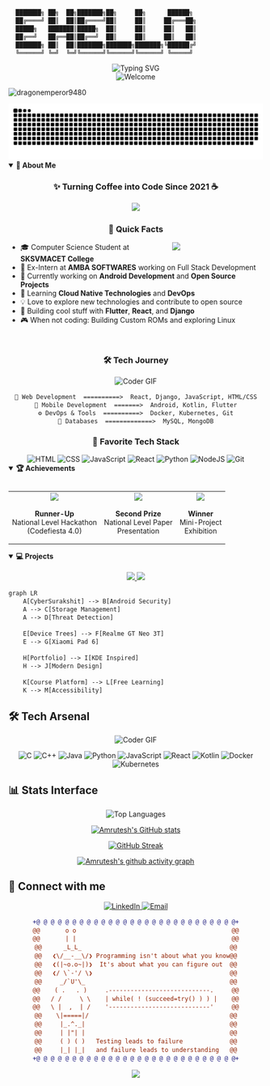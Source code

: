 <!-- ASCII Art Header -->
```
  ███████╗ ██╗  ██╗███████╗██╗     ██╗      ██████╗ 
  ██╔════╝ ██║  ██║██╔════╝██║     ██║     ██╔═══██╗
  █████╗   ███████║█████╗  ██║     ██║     ██║   ██║
  ██╔══╝   ██╔══██║██╔══╝  ██║     ██║     ██║   ██║
  ███████╗ ██║  ██║███████╗███████╗███████╗╚██████╔╝
  ╚══════╝ ╚═╝  ╚═╝╚══════╝╚══════╝╚══════╝ ╚═════╝ 
```

<div align="center">
  <img src="https://readme-typing-svg.herokuapp.com?font=Fira+Code&weight=500&size=30&duration=3000&pause=1000&color=3EEEB1&center=true&vCenter=true&random=false&width=635&height=50&lines=Hi+%F0%9F%91%8B%2C+I'm+Amrutesh+Naregal;Open+Source+Enthusiast;Android+Developer" alt="Typing SVG" />
</div>

<div align="center">
  <img src="https://github.com/BrunnerLivio/brunnerlivio/blob/master/images/welcome.png?raw=true" style="max-width: 100%;" alt="Welcome">
</div>

<p align="left"> <img src="https://komarev.com/ghpvc/?username=dragonemperor9480&label=Profile%20views&color=0e75b6&style=for-the-badge" alt="dragonemperor9480" /> </p>

<!-- Matrix-style divider -->
<div align="center">
  <img src="https://raw.githubusercontent.com/Platane/snk/output/github-contribution-grid-snake.svg" alt="Snake animation" />
</div>

<details open>
<summary><b>🚀 About Me</b></summary>

<div align="center">
  <h3>✨ Turning Coffee into Code Since 2021 ☕</h3>
  <img src="https://media.giphy.com/media/qgQUggAC3Pfv687qPC/giphy.gif" width="250"/>
</div>

<div align="center">
  <h3>🎯 Quick Facts</h3>
  <img align="right" src="https://media.giphy.com/media/M9gbBd9nbDrOTu1Mqx/giphy.gif" width="180"/>
</div>

<div align="left">
  
- 🎓 Computer Science Student at **SKSVMACET College**
- 💼 Ex-Intern at **AMBA SOFTWARES** working on Full Stack Development
- 🔭 Currently working on **Android Development** and **Open Source Projects**
- 🌱 Learning **Cloud Native Technologies** and **DevOps**
- 💡 Love to explore new technologies and contribute to open source
- 🚀 Building cool stuff with **Flutter**, **React**, and **Django**
- 🎮 When not coding: Building Custom ROMs and exploring Linux
</div>

<br>

<div align="center">
  <h3>🛠️ Tech Journey</h3>
  
  <img src="https://media.giphy.com/media/SWoSkN6DxTszqIKEqv/giphy.gif" alt="Coder GIF" width="300">
  
  ```text
  🌟 Web Development  ==========>  React, Django, JavaScript, HTML/CSS
  📱 Mobile Development  =======>  Android, Kotlin, Flutter
  ⚙️ DevOps & Tools  ==========>  Docker, Kubernetes, Git
  💾 Databases  =============>  MySQL, MongoDB
  ```
</div>

<div align="center">
  <h3>💫 Favorite Tech Stack</h3>
  <img src="https://media.giphy.com/media/XAxylRMCdpbEWUAvr8/giphy.gif" width="55" title="HTML">
  <img src="https://media.giphy.com/media/fsEaZldNC8A1PJ3mwp/giphy.gif" width="55" title="CSS">
  <img src="https://media.giphy.com/media/ln7z2eWriiQAllfVcn/giphy.gif" width="55" title="JavaScript">
  <img src="https://media.giphy.com/media/eNAsjO55tPbgaor7ma/giphy.gif" width="55" title="React">
  <img src="https://media.giphy.com/media/LMt9638dO8dftAjtco/giphy.gif" width="55" title="Python">
  <img src="https://media.giphy.com/media/kdFc8fubgS31b8DsVu/giphy.gif" width="55" title="NodeJS">
  <img src="https://media.giphy.com/media/kH1DBkPNyZPOk0BxrM/giphy.gif" width="80" title="Git">
</div>

</details>

<details open>
<summary><b>🏆 Achievements</b></summary>
<br>

<div align="center">
  <table>
    <tr>
      <td align="center">
        <img src="https://media.giphy.com/media/WUlplcMpOCEmTGBtBW/giphy.gif" width="60">
        <p><b>Runner-Up</b><br>National Level Hackathon<br>(Codefiesta 4.0)</p>
      </td>
      <td align="center">
        <img src="https://media.giphy.com/media/IdyAQJVN2kVPNUrojM/giphy.gif" width="60">
        <p><b>Second Prize</b><br>National Level Paper<br>Presentation</p>
      </td>
      <td align="center">
        <img src="https://media.giphy.com/media/du3J3cXyzhj75IOgvA/giphy.gif" width="60">
        <p><b>Winner</b><br>Mini-Project<br>Exhibition</p>
      </td>
    </tr>
  </table>
</div>

</details>

<details open>
<summary><b>💻 Projects</b></summary>
<br>

<div align="center">
  <a href="https://github.com/yourusername/cybersurakshit">
    <img src="https://github-readme-stats.vercel.app/api/pin/?username=DragonEmperor9480&repo=cybersurakshit&theme=gotham" />
  </a>
  <a href="https://github.com/yourusername/device-trees">
    <img src="https://github-readme-stats.vercel.app/api/pin/?username=DragonEmperor9480&repo=device_tree_realme_lunaa&theme=gotham" />
  </a>
</div>

```mermaid
graph LR
    A[CyberSurakshit] --> B[Android Security]
    A --> C[Storage Management]
    A --> D[Threat Detection]
    
    E[Device Trees] --> F[Realme GT Neo 3T]
    E --> G[Xiaomi Pad 6]
    
    H[Portfolio] --> I[KDE Inspired]
    H --> J[Modern Design]
    
    K[Course Platform] --> L[Free Learning]
    K --> M[Accessibility]
```

</details>

## 🛠️ Tech Arsenal

<!-- Dynamic Metrics Dashboard -->
<div align="center">
  <img src="https://media.giphy.com/media/SWoSkN6DxTszqIKEqv/giphy.gif" alt="Coder GIF" width="400">
</div>

<div align="center">
  
![C](https://img.shields.io/badge/C-00599C?style=for-the-badge&logo=c&logoColor=white) ![C++](https://img.shields.io/badge/C++-00599C?style=for-the-badge&logo=c%2B%2B&logoColor=white) ![Java](https://img.shields.io/badge/Java-ED8B00?style=for-the-badge&logo=java&logoColor=white) ![Python](https://img.shields.io/badge/Python-3776AB?style=for-the-badge&logo=python&logoColor=white) ![JavaScript](https://img.shields.io/badge/JavaScript-F7DF1E?style=for-the-badge&logo=javascript&logoColor=black) ![React](https://img.shields.io/badge/React-20232A?style=for-the-badge&logo=react&logoColor=61DAFB) ![Kotlin](https://img.shields.io/badge/Kotlin-0095D5?style=for-the-badge&logo=kotlin&logoColor=white) ![Docker](https://img.shields.io/badge/Docker-2496ED?style=for-the-badge&logo=docker&logoColor=white) ![Kubernetes](https://img.shields.io/badge/Kubernetes-326CE5?style=for-the-badge&logo=kubernetes&logoColor=white)

</div>

## 📊 Stats Interface

<div align="center">
  
![Top Languages](https://github-readme-stats.vercel.app/api/top-langs/?username=DragonEmperor9480&theme=gotham&layout=compact)

[![Amrutesh's GitHub stats](https://github-readme-stats.vercel.app/api?username=DragonEmperor9480&?count_private=false&theme=gotham&show_icons=true&include_all_commits=yes)](https://github.com/anuraghazra/github-readme-stats)

[![GitHub Streak](https://github-readme-streak-stats.herokuapp.com?user=DragonEmperor9480&theme=gotham)](https://git.io/streak-stats)

[![Amrutesh's github activity graph](https://github-readme-activity-graph.vercel.app/graph?username=DragonEmperor9480&theme=gotham)](https://github.com/ashutosh00710/github-readme-activity-graph)

</div>

## 🔌 Connect with me

<div align="center">
  <a href="https://linkedin.com/in/amrutesh-naregal">
    <img src="https://img.shields.io/badge/LinkedIn-%230077B5.svg?style=for-the-badge&logo=linkedin&logoColor=white" alt="LinkedIn"/>
  </a>
  <a href="mailto:amruteshnaregal1234@gmail.com">
    <img src="https://img.shields.io/badge/Gmail-D14836?style=for-the-badge&logo=gmail&logoColor=white" alt="Email"/>
  </a>
</div>

<!-- Matrix-style footer -->
<div align="center">
  
```diff
+@ @ @ @ @ @ @ @ @ @ @ @ @ @ @ @ @ @ @ @ @ @ @ @ @ @ @ @+
@@       o o                                           @@
@@       | |                                           @@
@@      _L_L_                                         @@
@@   ❮\/__-__\/❯ Programming isn't about what you know@@
@@   ❮(|~o.o~|)❯  It's about what you can figure out  @@
@@   ❮/ \`-'/ \❯                                      @@
@@     _/`U'\_                                        @@
@@    ( .   . )     .----------------------------.     @@
@@   / /     \ \    | while( ! (succeed=try() ) ) |    @@
@@   \ |  ,  | /    '----------------------------'     @@
@@    \|=====|/                                       @@
@@     |_.^._|                                        @@
@@     | |"| |                                        @@
@@     ( ) ( )   Testing leads to failure             @@
@@     |_| |_|   and failure leads to understanding   @@
+@ @ @ @ @ @ @ @ @ @ @ @ @ @ @ @ @ @ @ @ @ @ @ @ @ @ @ @+
```

</div>

<!-- Dynamic Quote -->
<div align="center">
  <img src="https://quotes-github-readme.vercel.app/api?type=horizontal&theme=gotham" />
</div>
